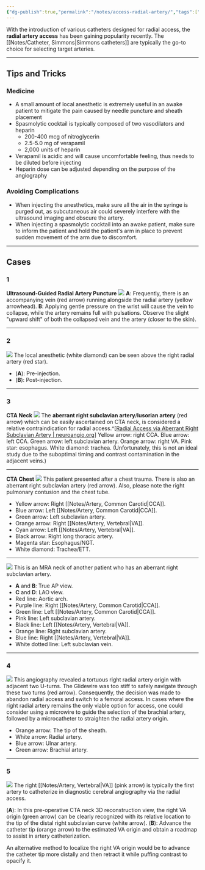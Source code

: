 ```yaml
---
{"dg-publish":true,"permalink":"/notes/access-radial-artery/","tags":["anatomy","artery","access"],"created":"2023-08-14T21:43:13.000-07:00","updated":"2023-11-01T16:18:14.560-07:00"}
---
```


With the introduction of various catheters designed for radial access, the **radial artery access** has been gaining popularity recently. The [[Notes/Catheter, Simmons\|Simmons catheters]] are typically the go-to choice for selecting target arteries.

---

## Tips and Tricks

### Medicine

- A small amount of local anesthetic is extremely useful in an awake patient to mitigate the pain caused by needle puncture and sheath placement
- Spasmolytic cocktail is typically composed of two vasodilators and heparin
	- 200-400 mcg of nitroglycerin
	- 2.5-5.0 mg of verapamil
	- 2,000 units of heparin
- Verapamil is acidic and will cause uncomfortable feeling, thus needs to be diluted before injecting
- Heparin dose can be adjusted depending on the purpose of the angiography

### Avoiding Complications

- When injecting the anesthetics, make sure all the air in the syringe is purged out, as subcutaneous air could severely interfere with the ultrasound imaging and obscure the artery.
- When injecting a spasmolytic cocktail into an awake patient, make sure to inform the patient and hold the patient's arm in place to prevent sudden movement of the arm due to discomfort.

---

## Cases

### 1

**Ultrasound-Guided Radial Artery Puncture**
![](https://i.imgur.com/3FvkGBB.png)
**A**: Frequently, there is an accompanying vein (red arrow) running alongside the radial artery (yellow arrowhead). 
**B**: Applying gentle pressure on the wrist will cause the vein to collapse, while the artery remains full with pulsations. Observe the slight "upward shift" of both the collapsed vein and the artery (closer to the skin).

---

### 2

![](https://i.imgur.com/hOmu2Ke.jpg)
The local anesthetic (white diamond) can be seen above the right radial artery (red star).

- (**A**): Pre-injection. 
- (**B**): Post-injection. 

---
### 3

**CTA Neck**
![](https://i.imgur.com/CVxdMX9.jpg)
The **aberrant right subclavian artery**/**lusorian artery** (red arrow) which can be easily ascertained on CTA neck, is considered a relative contraindication for radial access.^[[Radial Access via Aberrant Right Subclavian Artery | neuroangio.org](https://neuroangio.org/sample-page/case-archives/radial-access-via-aberrant-right-subclavian-artery/)] Yellow arrow: right CCA. Blue arrow: left CCA. Green arrow: left subclavian artery. Orange arrow: right VA. Pink star: esophagus. White diamond: trachea. (Unfortunately, this is not an ideal study due to the suboptimal timing and contrast contamination in the adjacent veins.)

---

**CTA Chest**
![](https://i.imgur.com/f5ZB1F7.png)
This patient presented after a chest trauma. There is also an aberrant right subclavian artery (red arrow). Also, please note the right pulmonary contusion and the chest tube.

- Yellow arrow: Right [[Notes/Artery, Common Carotid\|CCA]]. 
- Blue arrow: Left [[Notes/Artery, Common Carotid\|CCA]]. 
- Green arrow: Left subclavian artery. 
- Orange arrow: Right [[Notes/Artery, Vertebral\|VA]]. 
- Cyan arrow: Left [[Notes/Artery, Vertebral\|VA]]. 
- Black arrow: Right long thoracic artery. 
- Magenta star: Esophagus/NGT. 
- White diamond: Trachea/ETT. 

---

![](https://i.imgur.com/uHCQIbv.jpg)
This is an MRA neck of another patient who has an aberrant right subclavian artery.

- **A** and **B**: True AP view.
- **C** and **D**: LAO view.
- Red line: Aortic arch.
- Purple line: Right [[Notes/Artery, Common Carotid\|CCA]].
- Green line: Left [[Notes/Artery, Common Carotid\|CCA]].
- Pink line: Left subclavian artery.
- Black line: Left [[Notes/Artery, Vertebral\|VA]].
- Orange line: Right subclavian artery.
- Blue line: Right [[Notes/Artery, Vertebral\|VA]].
- White dotted line: Left subclavian vein.

---

### 4

![](https://i.imgur.com/VYISHHZ.jpg)
This angiography revealed a tortuous right radial artery origin with adjacent two U-turns. The Glidewire was too stiff to safely navigate through these two turns (red arrow). Consequently, the decision was made to abandon radial access and switch to a femoral access. In cases where the right radial artery remains the only viable option for access, one could consider using a microwire to guide the selection of the brachial artery, followed by a microcatheter to straighten the radial artery origin. 

- Orange arrow: The tip of the sheath.
- White arrow: Radial artery.
- Blue arrow: Ulnar artery.
- Green arrow: Brachial artery.

---

### 5

![](https://i.imgur.com/ai1kM80.jpg)
The right [[Notes/Artery, Vertebral\|VA]] (pink arrow) is typically the first artery to catheterize in diagnostic cerebral angiography via the radial access.

(**A**): In this pre-operative CTA neck 3D reconstruction view, the right VA origin (green arrow) can be clearly recognized with its relative location to the tip of the distal right subclavian curve (white arrow).
(**B**): Advance the catheter tip (orange arrow) to the estimated VA origin and obtain a roadmap to assist in artery catheterization.

An alternative method to localize the right VA origin would be to advance the catheter tip more distally and then retract it while puffing contrast to opacify it.
